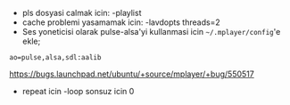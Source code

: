 * pls dosyasi calmak icin: -playlist
* cache problemi yasamamak icin: -lavdopts threads=2
* Ses yoneticisi olarak pulse-alsa'yi kullanmasi icin `~/.mplayer/config`'e ekle;
```
ao=pulse,alsa,sdl:aalib
```
https://bugs.launchpad.net/ubuntu/+source/mplayer/+bug/550517

* repeat icin -loop <repeat count> sonsuz icin 0
